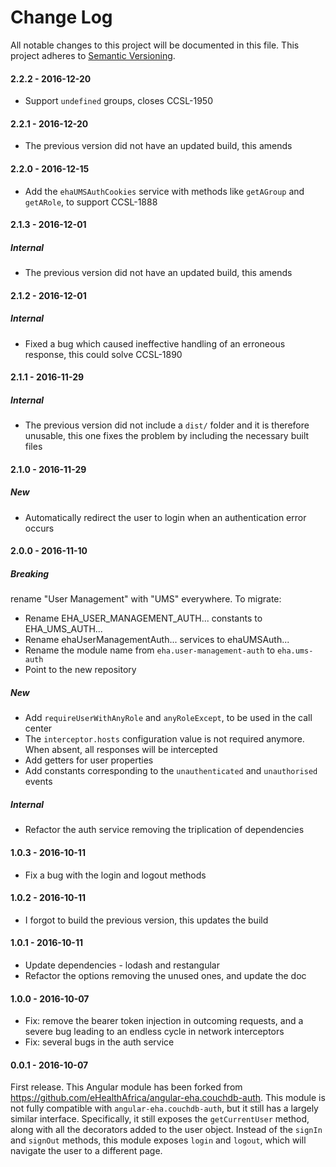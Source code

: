 # Change Log

All notable changes to this project will be documented in this file.
This project adheres to [Semantic Versioning](http://semver.org/).

#### 2.2.2 - 2016-12-20

- Support `undefined` groups, closes CCSL-1950

#### 2.2.1 - 2016-12-20

- The previous version did not have an updated build, this amends

#### 2.2.0 - 2016-12-15

- Add the `ehaUMSAuthCookies` service with methods like `getAGroup`
  and `getARole`, to support CCSL-1888

#### 2.1.3 - 2016-12-01

##### Internal

- The previous version did not have an updated build, this amends

#### 2.1.2 - 2016-12-01

##### Internal

- Fixed a bug which caused ineffective handling of an erroneous
  response, this could solve CCSL-1890

#### 2.1.1 - 2016-11-29

##### Internal

- The previous version did not include a `dist/` folder and it is
  therefore unusable, this one fixes the problem by including the
  necessary built files

#### 2.1.0 - 2016-11-29

##### New

- Automatically redirect the user to login when an authentication error occurs

#### 2.0.0 - 2016-11-10

##### Breaking

rename "User Management" with "UMS" everywhere. To migrate:
- Rename EHA_USER_MANAGEMENT_AUTH... constants to EHA_UMS_AUTH...
- Rename ehaUserManagementAuth... services to ehaUMSAuth...
- Rename the module name from `eha.user-management-auth` to `eha.ums-auth`
- Point to the new repository

##### New

- Add `requireUserWithAnyRole` and `anyRoleExcept`, to be used in the
  call center
- The `interceptor.hosts` configuration value is not required
  anymore. When absent, all responses will be intercepted
- Add getters for user properties
- Add constants corresponding to the `unauthenticated` and
  `unauthorised` events

##### Internal

- Refactor the auth service removing the triplication of dependencies

#### 1.0.3 - 2016-10-11

- Fix a bug with the login and logout methods

#### 1.0.2 - 2016-10-11

- I forgot to build the previous version, this updates the build

#### 1.0.1 - 2016-10-11

- Update dependencies - lodash and restangular
- Refactor the options removing the unused ones, and update the doc

#### 1.0.0 - 2016-10-07

- Fix: remove the bearer token injection in outcoming requests, and a
  severe bug leading to an endless cycle in network interceptors
- Fix: several bugs in the auth service

#### 0.0.1 - 2016-10-07

First release. This Angular module has been forked from
<https://github.com/eHealthAfrica/angular-eha.couchdb-auth>. This
module is not fully compatible with `angular-eha.couchdb-auth`, but it
still has a largely similar interface. Specifically, it still exposes
the `getCurrentUser` method, along with all the decorators added to
the user object. Instead of the `signIn` and `signOut` methods, this
module exposes `login` and `logout`, which will navigate the user to a
different page.
